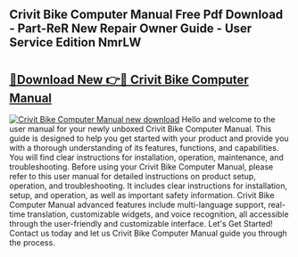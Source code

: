 ## Crivit Bike Computer Manual Free Pdf Download - Part-ReR New Repair Owner Guide - User Service Edition NmrLW

# <h2><a href="http://cf19381.oget.top/?id=Crivit+Bike+Computer+Manual">🔗Download New 👉🔴 Crivit Bike Computer Manual</a></h2>

[![Crivit Bike Computer Manual new download](https://i.imgur.com/5g1atiW.png)](http://cf19381.oget.top/?id=Crivit+Bike+Computer+Manual)
Hello and welcome to the user manual for your newly unboxed Crivit Bike Computer Manual. This guide is designed to help you get started with your product and provide you with a thorough understanding of its features, functions, and capabilities. You will find clear instructions for installation, operation, maintenance, and troubleshooting. Before using your Crivit Bike Computer Manual, please refer to this user manual for detailed instructions on product setup, operation, and troubleshooting. It includes clear instructions for installation, setup, and operation, as well as important safety information. Crivit Bike Computer Manual advanced features include multi-language support, real-time translation, customizable widgets, and voice recognition, all accessible through the user-friendly and customizable interface. Let's Get Started! Contact us today and let us Crivit Bike Computer Manual guide you through the process.

